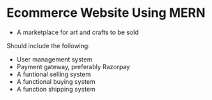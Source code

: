 # Ecommerce Website Using MERN

- A marketplace for art and crafts to be sold

Should include the following:

- User management system
- Payment gateway, preferably Razorpay
- A funtional selling system
- A functional buying system
- A function shipping system 
